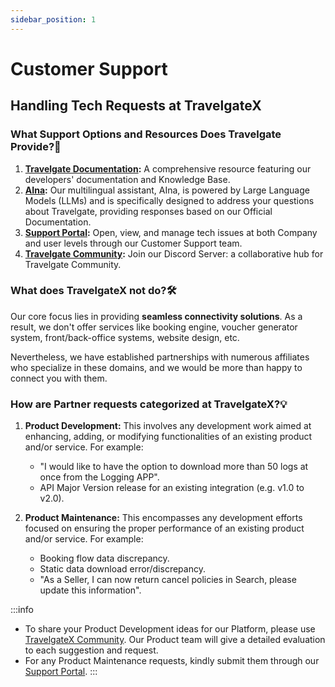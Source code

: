 ```yaml
---
sidebar_position: 1
---
```


# Customer Support

## Handling Tech Requests at TravelgateX

### What Support Options and Resources Does Travelgate Provide?🌟
1. **[Travelgate Documentation](https://docs.travelgate.com/):** A comprehensive resource featuring our developers' documentation and Knowledge Base.
2. **[AIna](/kb/getting-started-with-travelgate/about-our-support/aina):** Our multilingual assistant, AIna, is powered by Large Language Models (LLMs) and is specifically designed to address your questions about Travelgate, providing responses based on our Official Documentation.
3. **[Support Portal](https://app.travelgate.com/support):** Open, view, and manage tech issues at both Company and user levels through our Customer Support team.
4. **[Travelgate Community](https://discord.com/invite/travelgate):** Join our Discord Server: a collaborative hub for Travelgate Community.

### What does TravelgateX not do?🛠️
Our core focus lies in providing **seamless connectivity solutions**. As a result, we don't offer services like booking engine, voucher generator system, front/back-office systems, website design, etc.

Nevertheless, we have established partnerships with numerous affiliates who specialize in these domains, and we would be more than happy to connect you with them.

### How are Partner requests categorized at TravelgateX?💡
1. **Product Development:** This involves any development work aimed at enhancing, adding, or modifying functionalities of an existing product and/or service. For example:
	- "I would like to have the option to download more than 50 logs at once from the Logging APP".
	- API Major Version release for an existing integration (e.g. v1.0 to v2.0).

2. **Product Maintenance:** This encompasses any development efforts focused on ensuring the proper performance of an existing product and/or service. For example:
	- Booking flow data discrepancy.
	- Static data download error/discrepancy.
	- "As a Seller, I can now return cancel policies in Search, please update this information".

:::info
* To share your Product Development ideas for our Platform, please use [TravelgateX Community](https://discord.com/invite/travelgate). Our Product team will give a detailed evaluation to each suggestion and request.
* For any Product Maintenance requests, kindly submit them through our [Support Portal](https://app.travelgate.com/support).
:::

